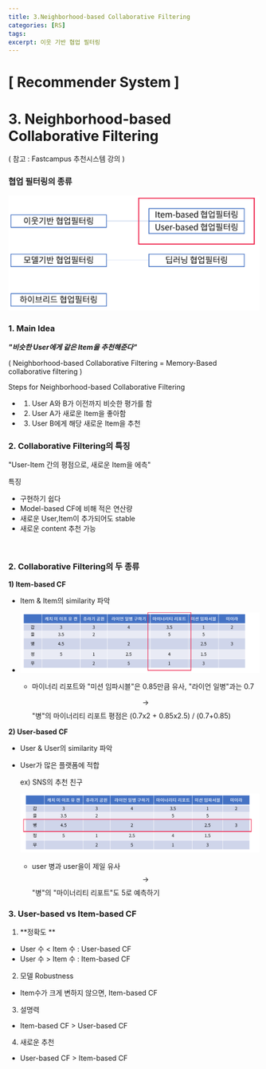 ```yaml
---
title: 3.Neighborhood-based Collaborative Filtering
categories: [RS]
tags: 
excerpt: 이웃 기반 협업 필터링
---
```


<script src="https://cdn.mathjax.org/mathjax/latest/MathJax.js?config=TeX-AMS-MML_HTMLorMML" type="text/javascript"></script>

# [ Recommender System ]

# 3. Neighborhood-based Collaborative Filtering

( 참고 : Fastcampus 추천시스템 강의 )

### 협업 필터링의 종류

![figure2](/assets/img/recsys/3-1.png)



### 1. Main Idea

***"비슷한  User에게  같은 Item을 추천해준다"***

( Neighborhood-based Collaborative Filtering = Memory-Based collaborative filtering )

Steps for Neighborhood-based Collaborative Filtering

- 1) User A와 B가 이전까지 비슷한 평가를 함
- 2) User A가 새로운 Item을 좋아함
- 3) User B에게 해당 새로운 Item을 추천



### 2. Collaborative Filtering의 특징

"User-Item 간의 평점으로, 새로운 Item을 에측"

특징

- 구현하기 쉽다
- Model-based CF에 비해 적은 연산량
- 새로운 User,Item이 추가되어도 stable
- 새로운 content 추천 가능

​	

### 2. Collaborative Filtering의 두 종류

**1) Item-based CF**

- Item & Item의 similarity 파악

- ![figure2](/assets/img/recsys/3-2.png)

  - 마이너리 리포트와 "미션 임파시블"은 0.85만큼 유사, "라이언 일병"과는 0.7

    $$\rightarrow$$ "병"의 마이너리티 리포트 평점은 (0.7x2 + 0.85x2.5) / (0.7+0.85)

  

**2) User-based CF**

- User & User의 similarity 파악

- User가 많은 플랫폼에 적합

  ex) SNS의 추천 친구

  ![figure2](/assets/img/recsys/3-3.png)

  - user 병과 user을이 제일 유사 $$\rightarrow$$ "병"의 "마이너리티 리포트"도 5로 예측하기
  
  

### 3. User-based vs Item-based CF

1. **정확도 **

- User 수 < Item 수 : User-based CF
- User 수 > Item 수 : Item-based CF



2. 모델 Robustness

- Item수가 크게 변하지 않으면, Item-based CF



3. 설명력

- Item-based CF > User-based CF



4. 새로운 추천

- User-based CF > Item-based CF